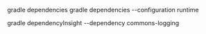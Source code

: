 gradle dependencies
gradle dependencies --configuration runtime

gradle dependencyInsight --dependency commons-logging